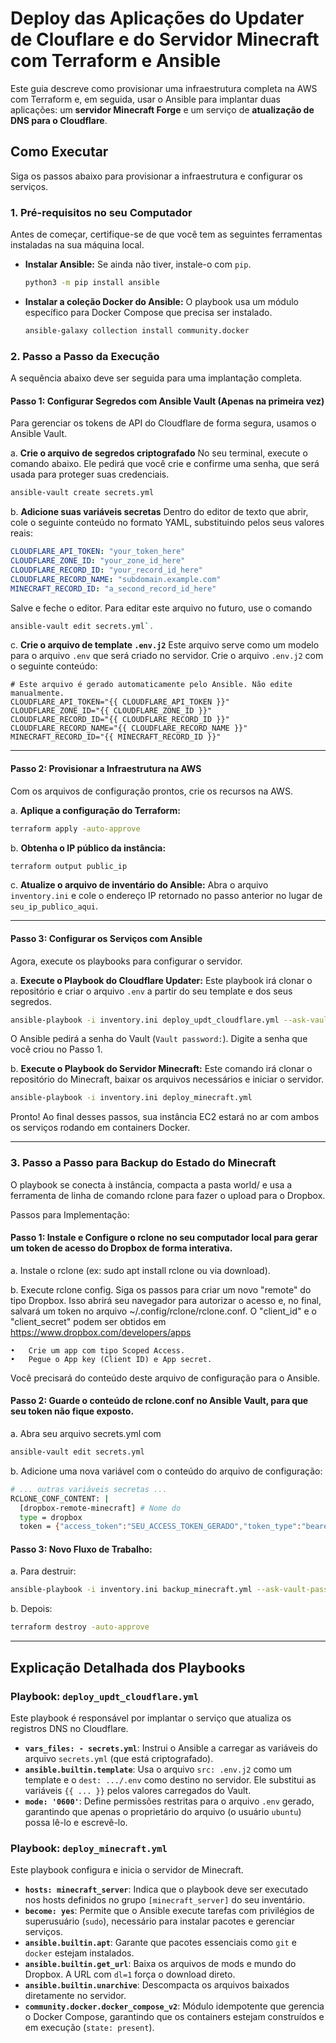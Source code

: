 

# Deploy das Aplicações do Updater de Clouflare e do Servidor Minecraft com Terraform e Ansible

Este guia descreve como provisionar uma infraestrutura completa na AWS com Terraform e, em seguida, usar o Ansible para implantar duas aplicações: um **servidor Minecraft Forge** e um serviço de **atualização de DNS para o Cloudflare**.

## Como Executar

Siga os passos abaixo para provisionar a infraestrutura e configurar os serviços.

### 1. Pré-requisitos no seu Computador

Antes de começar, certifique-se de que você tem as seguintes ferramentas instaladas na sua máquina local.

*   **Instalar Ansible:** Se ainda não tiver, instale-o com `pip`.
    ```bash
    python3 -m pip install ansible
    ```

*   **Instalar a coleção Docker do Ansible:** O playbook usa um módulo específico para Docker Compose que precisa ser instalado.
    ```bash
    ansible-galaxy collection install community.docker
    ```

### 2. Passo a Passo da Execução

A sequência abaixo deve ser seguida para uma implantação completa.

#### Passo 1: Configurar Segredos com Ansible Vault (Apenas na primeira vez)

Para gerenciar os tokens de API do Cloudflare de forma segura, usamos o Ansible Vault.

a. **Crie o arquivo de segredos criptografado**
No seu terminal, execute o comando abaixo. Ele pedirá que você crie e confirme uma senha, que será usada para proteger suas credenciais.

```bash
ansible-vault create secrets.yml
```

b. **Adicione suas variáveis secretas**
Dentro do editor de texto que abrir, cole o seguinte conteúdo no formato YAML, substituindo pelos seus valores reais:

```yaml
CLOUDFLARE_API_TOKEN: "your_token_here"
CLOUDFLARE_ZONE_ID: "your_zone_id_here"
CLOUDFLARE_RECORD_ID: "your_record_id_here"
CLOUDFLARE_RECORD_NAME: "subdomain.example.com"
MINECRAFT_RECORD_ID: "a_second_record_id_here"
```

Salve e feche o editor. Para editar este arquivo no futuro, use o comando 
```bash
ansible-vault edit secrets.yml`.
```

c. **Crie o arquivo de template `.env.j2`**
Este arquivo serve como um modelo para o arquivo `.env` que será criado no servidor. Crie o arquivo `.env.j2` com o seguinte conteúdo:

```jinja2
# Este arquivo é gerado automaticamente pelo Ansible. Não edite manualmente.
CLOUDFLARE_API_TOKEN="{{ CLOUDFLARE_API_TOKEN }}"
CLOUDFLARE_ZONE_ID="{{ CLOUDFLARE_ZONE_ID }}"
CLOUDFLARE_RECORD_ID="{{ CLOUDFLARE_RECORD_ID }}"
CLOUDFLARE_RECORD_NAME="{{ CLOUDFLARE_RECORD_NAME }}"
MINECRAFT_RECORD_ID="{{ MINECRAFT_RECORD_ID }}"
```

---

#### Passo 2: Provisionar a Infraestrutura na AWS

Com os arquivos de configuração prontos, crie os recursos na AWS.

a. **Aplique a configuração do Terraform:**
```bash
terraform apply -auto-approve
```

b. **Obtenha o IP público da instância:**
```bash
terraform output public_ip
```

c. **Atualize o arquivo de inventário do Ansible:**
Abra o arquivo `inventory.ini` e cole o endereço IP retornado no passo anterior no lugar de `seu_ip_publico_aqui`.

---

#### Passo 3: Configurar os Serviços com Ansible

Agora, execute os playbooks para configurar o servidor.

a. **Execute o Playbook do Cloudflare Updater:**
Este playbook irá clonar o repositório e criar o arquivo `.env` a partir do seu template e dos seus segredos.

```bash
ansible-playbook -i inventory.ini deploy_updt_cloudflare.yml --ask-vault-pass
```
O Ansible pedirá a senha do Vault (`Vault password:`). Digite a senha que você criou no Passo 1.

b. **Execute o Playbook do Servidor Minecraft:**
Este comando irá clonar o repositório do Minecraft, baixar os arquivos necessários e iniciar o servidor.

```bash
ansible-playbook -i inventory.ini deploy_minecraft.yml
```

Pronto! Ao final desses passos, sua instância EC2 estará no ar com ambos os serviços rodando em containers Docker.

---

### 3. Passo a Passo para Backup do Estado do Minecraft

O playbook se conecta à instância, compacta a pasta world/ e usa a ferramenta de linha de comando rclone para fazer o upload para o Dropbox. 

Passos para Implementação:

#### Passo 1: Instale e Configure o rclone no seu computador local para gerar um token de acesso do Dropbox de forma interativa.

a. Instale o rclone (ex: sudo apt install rclone ou via download).

b. Execute rclone config. Siga os passos para criar um novo "remote" do tipo Dropbox. Isso abrirá seu navegador para autorizar o acesso e, no final, salvará um token no arquivo ~/.config/rclone/rclone.conf. O "client_id" e o "client_secret" podem ser obtidos em https://www.dropbox.com/developers/apps

	•	Crie um app com tipo Scoped Access.
	•	Pegue o App key (Client ID) e App secret.

Você precisará do conteúdo deste arquivo de configuração para o Ansible.

#### Passo 2: Guarde o conteúdo de rclone.conf no Ansible Vault, para que seu token não fique exposto.

a. Abra seu arquivo secrets.yml com 
```bash
ansible-vault edit secrets.yml
```

b. Adicione uma nova variável com o conteúdo do arquivo de configuração:

```bash
# ... outras variáveis secretas ...
RCLONE_CONF_CONTENT: |
  [dropbox-remote-minecraft] # Nome do 
  type = dropbox
  token = {"access_token":"SEU_ACCESS_TOKEN_GERADO","token_type":"bearer","refresh_token":"SEU_REFRESH_TOKEN","expiry":"2023-10-27T15:00:00.123456Z"}
```

#### Passo 3: Novo Fluxo de Trabalho:

a. Para destruir: 
```bash
ansible-playbook -i inventory.ini backup_minecraft.yml --ask-vault-pass
````
b. Depois: 
```bash
terraform destroy -auto-approve
```
---

## Explicação Detalhada dos Playbooks

### Playbook: `deploy_updt_cloudflare.yml`
Este playbook é responsável por implantar o serviço que atualiza os registros DNS no Cloudflare.

*   **`vars_files: - secrets.yml`**: Instrui o Ansible a carregar as variáveis do arquivo `secrets.yml` (que está criptografado).
*   **`ansible.builtin.template`**: Usa o arquivo `src: .env.j2` como um template e o `dest: .../.env` como destino no servidor. Ele substitui as variáveis `{{ ... }}` pelos valores carregados do Vault.
*   **`mode: '0600'`**: Define permissões restritas para o arquivo `.env` gerado, garantindo que apenas o proprietário do arquivo (o usuário `ubuntu`) possa lê-lo e escrevê-lo.

### Playbook: `deploy_minecraft.yml`
Este playbook configura e inicia o servidor de Minecraft.

*   **`hosts: minecraft_server`**: Indica que o playbook deve ser executado nos hosts definidos no grupo `[minecraft_server]` do seu inventário.
*   **`become: yes`**: Permite que o Ansible execute tarefas com privilégios de superusuário (`sudo`), necessário para instalar pacotes e gerenciar serviços.
*   **`ansible.builtin.apt`**: Garante que pacotes essenciais como `git` e `docker` estejam instalados.
*   **`ansible.builtin.get_url`**: Baixa os arquivos de mods e mundo do Dropbox. A URL com `dl=1` força o download direto.
*   **`ansible.builtin.unarchive`**: Descompacta os arquivos baixados diretamente no servidor.
*   **`community.docker.docker_compose_v2`**: Módulo idempotente que gerencia o Docker Compose, garantindo que os containers estejam construídos e em execução (`state: present`).